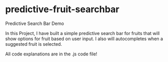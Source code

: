 # predictive-fruit-searchbar
Predictive Search Bar Demo

In this Project, I have built a simple predictive search bar for fruits that will show options for fruit based on user input. I also will autocompletes when a suggested fruit is selected.

All code explanations are in the .js code file!

